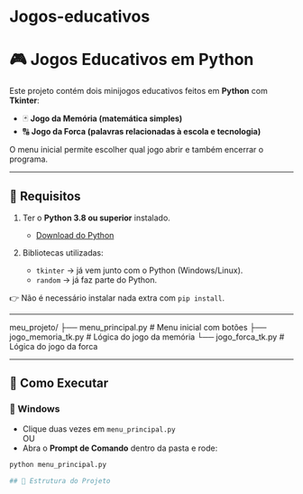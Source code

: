 # Jogos-educativos
# 🎮 Jogos Educativos em Python

Este projeto contém dois minijogos educativos feitos em **Python** com **Tkinter**:  
- 🃏 **Jogo da Memória (matemática simples)**  
- 🔠 **Jogo da Forca (palavras relacionadas à escola e tecnologia)**  

O menu inicial permite escolher qual jogo abrir e também encerrar o programa.

---

## 📌 Requisitos

1. Ter o **Python 3.8 ou superior** instalado.  
   - [Download do Python](https://www.python.org/downloads/)

2. Bibliotecas utilizadas:
   - `tkinter` → já vem junto com o Python (Windows/Linux).
   - `random` → já faz parte do Python.

👉 Não é necessário instalar nada extra com `pip install`.

---
meu_projeto/
├── menu_principal.py # Menu inicial com botões
├── jogo_memoria_tk.py # Lógica do jogo da memória
└── jogo_forca_tk.py # Lógica do jogo da forca

---

## 🚀 Como Executar

### 🔹 Windows
- Clique duas vezes em `menu_principal.py`  
OU  
- Abra o **Prompt de Comando** dentro da pasta e rode:
```bash
python menu_principal.py

## 📂 Estrutura do Projeto

